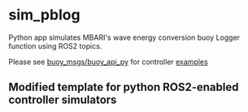 # sim_pblog
Python app simulates MBARI's wave energy conversion buoy Logger function using ROS2 topics.

Please see [buoy_msgs/buoy_api_py](https://github.com/osrf/buoy_msgs/tree/release/v2.0.0-rc1/buoy_api_py)
for controller [examples](https://github.com/osrf/buoy_msgs/tree/release/v2.0.0-rc1/buoy_api_py/buoy_api/examples)

## Modified template for python ROS2-enabled controller simulators
